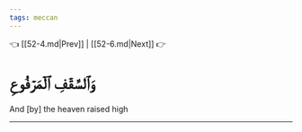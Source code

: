 ```yaml
---
tags: meccan
---
```


👈 [[52-4.md|Prev]] | [[52-6.md|Next]] 👉

# وَٱلسَّقۡفِ ٱلۡمَرۡفُوعِ

And [by] the heaven raised high

---

